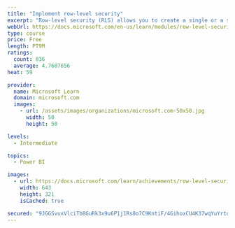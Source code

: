 ```yaml
---
title: "Implement row-level security"
excerpt: "Row-level security (RLS) allows you to create a single or a set of reports that targets data for a specific user. In this module, you will learn how to implement RLS by using either a static or dynamic method and how Microsoft Power BI simplifies testing RLS in Power BI Desktop and Power BI service."
webUrl: https://docs.microsoft.com/en-us/learn/modules/row-level-security-power-bi/
type: course
price: Free
length: PT9M
ratings:
  count: 836
  average: 4.7607656
heat: 59

provider:
  name: Microsoft Learn
  domain: microsoft.com
  images:
    - url: /assets/images/organizations/microsoft.com-50x50.jpg
      width: 50
      height: 50

levels:
  - Intermediate

topics:
  - Power BI

images:
  - url: https://docs.microsoft.com/learn/achievements/row-level-security-power-bi-social.png
    width: 643
    height: 321
    isCached: true

secured: "9JGGSvuxVlciTb8GuRk3x9u6P1j1Rs8o7C9KntiF/4GihoxCU4K37wqYuYrtdbgWJ89bCAw1wKJgcMq2KAWMXAEmyU3vp9yL7v4oG+VwN/M1zUThhZhtKYQjiqQ1COvG88nW5FemhiDJrYssAORtyfKKVzpgDW9tJtQ0wm81G38PUiMAH/h9a7VpKzL27wWTIhDFMqrgl9A4wg/SQxdZHFqdiyRuG80mg1AP8XTxX4WavcXJdFImO0DP4/MtEO6UtMhb5SbHSqgsWpItlm2yzPjwLp1Y9OKVl0/NfJJuDNPUU18U0/7zBM+rbyRvRBdkhC7Zifz0j2JpIFMER1CgGOCX9iOz2FYxXCRVmJAIZWAp9XmQXkIkiTPBZtl1WNWUwe41EFy4MxRLG87gw7C6NITz0dU+wXY3+Jp5dG2xH+c=;ETeuTbLggJ7QDnLs5BgGhQ=="
---
```


